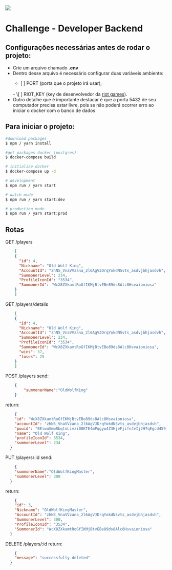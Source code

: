 <img  src='https://devmagic.com.br/wp-content/uploads/2020/07/logo_footer.png'>

# Challenge - Developer Backend


## Configurações necessárias antes de rodar o projeto:

<ul>
  <li>Crie um arquivo chamado <b>.env</b> </li>
  <li>Dentro desse arquivo é necessário configurar duas variáveis ambiente:</li>

  - \[ ] PORT (porta que o projeto irá usar);
  <br>
 - \[ ] RIOT_KEY (key de desenvolvedor da <a href="https://developer.riotgames.com/" target="_blank">riot games</a>).

  <li>Outro detalhe que é importante destacar é que a porta 5432 de seu computador precisa estar livre, pois se não poderá ocorrer erro ao iniciar o docker com o banco de dados</li>
</ul>


## Para iniciar o projeto:

```bash
#download packages
$ npm / yarn install

#get packages docker (postgres)
$ docker-compose build

# initialize docker
$ docker-compose up -d

# development
$ npm run / yarn start

# watch mode
$ npm run / yarn start:dev

# production mode
$ npm run / yarn start:prod
```

## Rotas 

GET /players
```json
	[  
    {
      "id": 4,
      "Nickname": "Old Wolf King",
      "AccountId": "zhN5_VnaVVzana_2l6AgVJDrqYokdN5vts_asdvjbhjasdvh",
      "SummonerLevel": 234,
      "ProfileIconId": "3534",
      "SummonerId": "WcX8ZXkamtRoGfIKMjBtvEBe89ds8Alc8Hsvaioniosa"
   	}
	]
```

GET /players/details
```json
	[  
    {
      "id": 4,
      "Nickname": "Old Wolf King",
      "AccountId": "zhN5_VnaVVzana_2l6AgVJDrqYokdN5vts_asdvjbhjasdvh",
      "SummonerLevel": 234,
      "ProfileIconId": "3534",
      "SummonerId": "WcX8ZXkamtRoGfIKMjBtvEBe89ds8Alc8Hsvaioniosa",
      "wins": 37,
      "loses": 25
    }
	]
```

POST /players 
send:
```json
	{
		"summonerName":"OldWolfKing"
	}
```

return:
```json
	{
    "id": "WcX8ZXkamtRoGfIKMjBtvEBe89ds8Alc8Hsvaioniosa",
    "accountId": "zhN5_VnaVVzana_2l6AgVJDrqYokdN5vts_asdvjbhjasdvh",
    "puuid": "BEiwuSmwRbqtoLivzi00KTE4mPqgyw4Z3HjeFjifnJvIj2H7qEgcd459_vTajNj_cdvsjbjh72dvds",
    "name": "Old Wolf King",
    "profileIconId": 3534,
    "summonerLevel": 234
  }
```

PUT /players/:id
send:
```json
	{
    "summonerName":"OldWolfKingMaster",
    "summonerLevel": 300
  }
```

return:
```json
	{
    "id": 3,
    "Nickname": "OldWolfKingMaster",
    "AccountId": "zhN5_VnaVVzana_2l6AgVJDrqYokdN5vts_asdvjbhjasdvh",
    "SummonerLevel": 300,
    "ProfileIconId": "3534",
    "SummonerId": "WcX8ZXkamtRoGfIKMjBtvEBe89ds8Alc8Hsvaioniosa"
  }
```


DELETE /players/:id
return:
```json
	{
    "message": "successfully deleted"
  }
```
